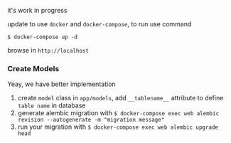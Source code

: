 it's work in progress

update to use `docker` and `docker-compose`, to run use command

```
$ docker-compose up -d
```

browse in `http://localhost`

### Create Models

Yeay, we have better implementation

1. create `model` class in `app/models`, add `__tablename__` attribute to define `table name` in database
2. generate alembic migration with `$ docker-compose exec web alembic revision --autogenerate -m "migration message"`
3. run your migration with `$ docker-compose exec web alembic upgrade head`

